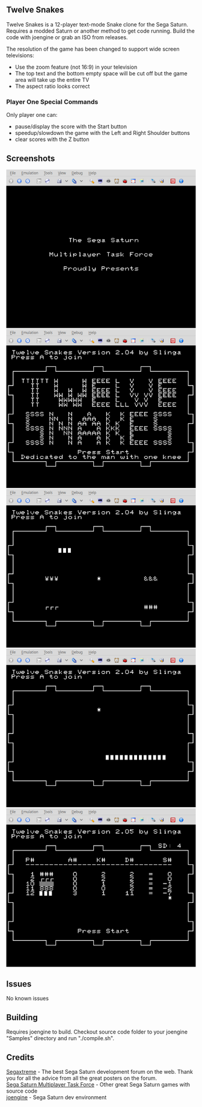 ## Twelve Snakes
Twelve Snakes is a 12-player text-mode Snake clone for the Sega Saturn. Requires a modded Saturn or another method to get code running. Build the code with joengine or grab an ISO from releases.

The resolution of the game has been changed to support wide screen televisions:
- Use the zoom feature (not 16:9) in your television
- The top text and the bottom empty space will be cut off but the game area will take up the entire TV
- The aspect ratio looks correct

### Player One Special Commands
Only player one can:
- pause/display the score with the Start button
- speedup/slowdown the game with the Left and Right Shoulder buttons
- clear scores with the Z button

## Screenshots
![Sega Saturn Multiplayer Task Force](screenshots/ssmtf.png)
![Twelve Snakes Title](screenshots/title.png)
![Multiplayer](screenshots/multiplayer.png)
![Solo](screenshots/snake.png)
![Score](screenshots/score.png)

## Issues
No known issues

## Building
Requires joengine to build. Checkout source code folder to your joengine "Samples" directory and run "./compile.sh". 

## Credits
[Segaxtreme](http://www.segaxtreme.net/) - The best Sega Saturn development forum on the web. Thank you for all the advice from all the great posters on the forum.  
[Sega Saturn Multiplayer Task Force](http://vieille.merde.free.fr/) - Other great Sega Saturn games with source code  
[joengine](https://github.com/johannes-fetz/joengine) - Sega Saturn dev environment  
